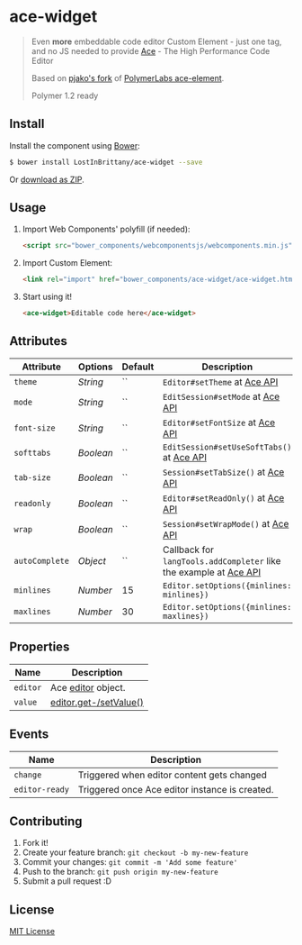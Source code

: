 # ace-widget #

> Even <strong>more</strong> embeddable code editor
> Custom Element - just one tag, and no JS needed to provide
> [Ace](http://ace.c9.io/) - The High Performance Code Editor
>
> Based on [pjako's fork](https://github.com/pjako/ace-element)
> of [PolymerLabs ace-element](https://github.com/PolymerLabs/ace-element).
>
> Polymer 1.2 ready


## Install

Install the component using [Bower](http://bower.io/):

```sh
$ bower install LostInBrittany/ace-widget --save
```

Or [download as ZIP](https://github.com/LostInBrittany/ace-widget/archive/gh-pages.zip).

## Usage

1. Import Web Components' polyfill (if needed):

    ```html
    <script src="bower_components/webcomponentsjs/webcomponents.min.js"></script>
    ```

2. Import Custom Element:

    ```html
    <link rel="import" href="bower_components/ace-widget/ace-widget.html">
    ```

3. Start using it!

    ```html
    <ace-widget>Editable code here</ace-widget>
    ```

## Attributes

Attribute   | Options   | Default | Description
---         | ---       | ---     | ---
`theme`     | *String*  | ``      | `Editor#setTheme` at [Ace API](http://ace.c9.io/#nav=api&api=editor)
`mode`      | *String*  | ``      | `EditSession#setMode` at [Ace API](http://ace.c9.io/#nav=api&api=edit_session)
`font-size` | *String*  | ``      | `Editor#setFontSize` at [Ace API](http://ace.c9.io/#nav=api&api=editor)
`softtabs`  | *Boolean* | ``      | `EditSession#setUseSoftTabs()` at [Ace API](http://ace.c9.io/#nav=api&api=edit_session)
`tab-size`  | *Boolean* | ``      | `Session#setTabSize()` at [Ace API](http://ace.c9.io/#nav=api&api=edit_session)
`readonly`  | *Boolean* | ``      | `Editor#setReadOnly()` at [Ace API](http://ace.c9.io/#nav=api&api=editor)
`wrap`      | *Boolean* | ``      | `Session#setWrapMode()` at [Ace API](http://ace.c9.io/#nav=api&api=edit_session)
`autoComplete` | *Object* | ``   | Callback for `langTools.addCompleter` like the example at [Ace API](https://github.com/ajaxorg/ace/wiki/How-to-enable-Autocomplete-in-the-Ace-editor)
`minlines`  | *Number*  | 15      | `Editor.setOptions({minlines: minlines})`
`maxlines`  | *Number*  | 30      | `Editor.setOptions({minlines: maxlines})`

## Properties

Name        |  Description
---         | ---
`editor`    | Ace [editor](http://ace.c9.io/#nav=api&api=editor) object.
`value`     | [editor.get-/setValue()](http://ace.c9.io/#nav=api&api=editor)

## Events

Name           |  Description
---            | ---
`change`       | Triggered when editor content gets changed
`editor-ready` | Triggered once Ace editor instance is created.

## Contributing

1. Fork it!
2. Create your feature branch: `git checkout -b my-new-feature`
3. Commit your changes: `git commit -m 'Add some feature'`
4. Push to the branch: `git push origin my-new-feature`
5. Submit a pull request :D

## License

[MIT License](http://opensource.org/licenses/MIT)

